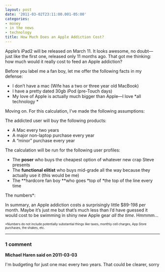 ```yaml
---
layout: post
date: '2011-03-02T23:11:00.001-05:00'
categories:
- money
- in the news
- technology
title: How Much Does an Apple Addiction Cost?
---
```



Apple’s iPad2 will be released on March 11. It looks awesome, no doubt—just like the first one, released only 11 months ago. That got me thinking: how much would it really cost to feed an Apple addiction?

Before you label me a fan boy, let me offer the following facts in my defense:  <ul>   <li>I don’t have a mac (Wife has a two or three year old MacBook) </li>    <li>I have a pretty dated 30gb iPod (pre-Touch days) </li>    <li>My love of Apple is actually much bigger than Apple—I love *all technology *</li> </ul>

Moving on. For this calculation, I’ve made the following assumptions:

The addicted user will buy the following products:  <ul>   <li>A Mac every two years </li>    <li>A major non-laptop purchase every year </li>    <li>A “minor” purchase every year </li> </ul>

The calculation will be run for the following user profiles:  <ul>   <li>The **poser** who buys the cheapest option of whatever new crap Steve presents </li>    <li>The **functional elitist** who buys mid-grade all the way because they actually use it (this would be me) </li>    <li>The **hardcore fan boy **who goes *top of *the top of the line every time </li> </ul>

The numbers*: 



In summary, an Apple addiction costs a surprisingly little $89-198 per month. Maybe it’s just me but that’s much less than I’d have guessed it would cost to be swimming in shiny new Apple gear *all the time*. Hmmmm…

<font size="1">*Numbers do not include potentially substantial things like taxes, monthly cell charges, App Store purchases, the shakes, etc.</font>

---

### 1 comment

**Michael Haren said on 2011-03-03**

I'm budgeting for just one mac every two years. That could be clearer, sorry

